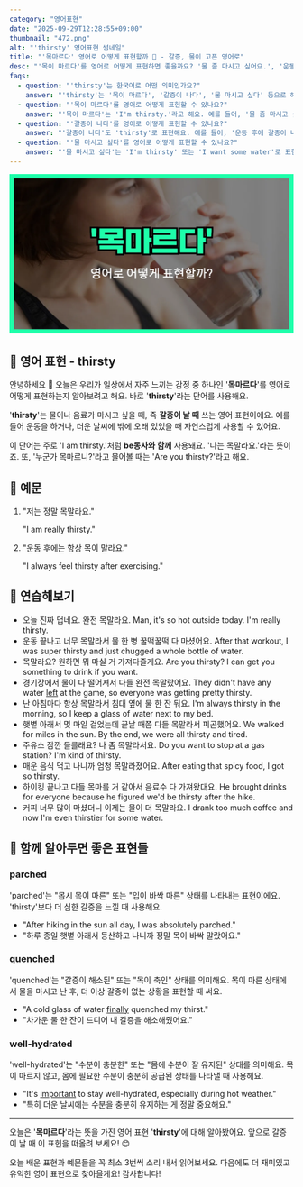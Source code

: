 ```yaml
---
category: "영어표현"
date: "2025-09-29T12:28:55+09:00"
thumbnail: "472.png"
alt: "'thirsty' 영어표현 썸네일"
title: "'목마르다' 영어로 어떻게 표현할까 🥤 - 갈증, 물이 고픈 영어로"
desc: "'목이 마르다'를 영어로 어떻게 표현하면 좋을까요? '물 좀 마시고 싶어요.', '운동 후에 목이 너무 말라요.' 등을 영어로 표현하는 법을 배워봅시다. 다양한 예문을 통해서 연습하고 본인의 표현으로 만들어 보세요."
faqs: 
  - question: "'thirsty'는 한국어로 어떤 의미인가요?"
    answer: "'thirsty'는 '목이 마르다', '갈증이 나다', '물 마시고 싶다' 등으로 해석돼요. 주로 물이나 음료가 마시고 싶을 때 쓰는 표현이에요."
  - question: "'목이 마르다'를 영어로 어떻게 표현할 수 있나요?"
    answer: "'목이 마르다'는 'I'm thirsty.'라고 해요. 예를 들어, '물 좀 마시고 싶어요.'는 'I'm thirsty. I want some water.'라고 말해요."
  - question: "'갈증이 나다'를 영어로 어떻게 표현할 수 있나요?"
    answer: "'갈증이 나다'도 'thirsty'로 표현해요. 예를 들어, '운동 후에 갈증이 나요.'는 'I'm thirsty after working out.'이라고 해요."
  - question: "'물 마시고 싶다'를 영어로 어떻게 표현할 수 있나요?"
    answer: "'물 마시고 싶다'는 'I'm thirsty' 또는 'I want some water'로 표현할 수 있어요. 예를 들어, '지금 물 마시고 싶어요.'는 'I'm thirsty right now.'라고 해요."
---
```


!['thirsty' 영어표현](./472.png)

## 🌟 영어 표현 - thirsty

안녕하세요 👋 오늘은 우리가 일상에서 자주 느끼는 감정 중 하나인 '**목마르다**'를 영어로 어떻게 표현하는지 알아보려고 해요. 바로 '**thirsty**'라는 단어를 사용해요.

'**thirsty**'는 물이나 음료가 마시고 싶을 때, 즉 **갈증이 날 때** 쓰는 영어 표현이에요. 예를 들어 운동을 하거나, 더운 날씨에 밖에 오래 있었을 때 자연스럽게 사용할 수 있어요.

이 단어는 주로 'I am thirsty.'처럼 **be동사와 함께** 사용돼요. '나는 목말라요.'라는 뜻이죠. 또, '누군가 목마르니?'라고 물어볼 때는 'Are you thirsty?'라고 해요.

## 📖 예문

1. "저는 정말 목말라요."

   "I am really thirsty."

2. "운동 후에는 항상 목이 말라요."

   "I always feel thirsty after exercising."



## 💬 연습해보기

<ul data-interactive-list>

  <li data-interactive-item>
    <span data-toggler>오늘 진짜 덥네요. 완전 목말라요.</span>
    <span data-answer>Man, it's so hot outside today. I'm really thirsty.</span>
  </li>

  <li data-interactive-item>
    <span data-toggler>운동 끝나고 너무 목말라서 물 한 병 꿀떡꿀떡 다 마셨어요.</span>
    <span data-answer>After that workout, I was super thirsty and just chugged a whole bottle of water.</span>
  </li>

  <li data-interactive-item>
    <span data-toggler>목말라요? 원하면 뭐 마실 거 가져다줄게요.</span>
    <span data-answer>Are you thirsty? I can get you something to drink if you want.</span>
  </li>

  <li data-interactive-item>
    <span data-toggler>경기장에서 물이 다 떨어져서 다들 완전 목말랐어요.</span>
    <span data-answer>They didn't have any water <a href="/blog/in-english/402.leave/">left</a> at the game, so everyone was getting pretty thirsty.</span>
  </li>

  <li data-interactive-item>
    <span data-toggler>난 아침마다 항상 목말라서 침대 옆에 물 한 잔 둬요.</span>
    <span data-answer>I'm always thirsty in the morning, so I keep a glass of water next to my bed.</span>
  </li>

  <li data-interactive-item>
    <span data-toggler>햇볕 아래서 몇 마일 걸었는데 끝날 때쯤 다들 목말라서 피곤했어요.</span>
    <span data-answer>We walked for miles in the sun. By the end, we were all thirsty and tired.</span>
  </li>

  <li data-interactive-item>
    <span data-toggler>주유소 잠깐 들를래요? 나 좀 목말라서요.</span>
    <span data-answer>Do you want to stop at a gas station? I'm kind of thirsty.</span>
  </li>

  <li data-interactive-item>
    <span data-toggler>매운 음식 먹고 나니까 엄청 목말라졌어요.</span>
    <span data-answer>After eating that spicy food, I got so thirsty.</span>
  </li>

  <li data-interactive-item>
    <span data-toggler>하이킹 끝나고 다들 목마를 거 같아서 음료수 다 가져왔대요.</span>
    <span data-answer>He brought drinks for everyone because he figured we'd be thirsty after the hike.</span>
  </li>

  <li data-interactive-item>
    <span data-toggler>커피 너무 많이 마셨더니 이제는 물이 더 목말라요.</span>
    <span data-answer>I drank too much coffee and now I'm even thirstier for some water.</span>
  </li>

</ul>

## 🤝 함께 알아두면 좋은 표현들

### parched

'parched'는 "몹시 목이 마른" 또는 "입이 바싹 마른" 상태를 나타내는 표현이에요. 'thirsty'보다 더 심한 갈증을 느낄 때 사용해요.

- "After hiking in the sun all day, I was absolutely parched."
- "하루 종일 햇볕 아래서 등산하고 나니까 정말 목이 바싹 말랐어요."

### quenched

'quenched'는 "갈증이 해소된" 또는 "목이 축인" 상태를 의미해요. 목이 마른 상태에서 물을 마시고 난 후, 더 이상 갈증이 없는 상황을 표현할 때 써요.

- "A cold glass of water [finally](/blog/in-english/182.finally/) quenched my thirst."
- "차가운 물 한 잔이 드디어 내 갈증을 해소해줬어요."

### well-hydrated

'well-hydrated'는 "수분이 충분한" 또는 "몸에 수분이 잘 유지된" 상태를 의미해요. 목이 마르지 않고, 몸에 필요한 수분이 충분히 공급된 상태를 나타낼 때 사용해요.

- "It's [important](/blog/in-english/318.important/) to stay well-hydrated, especially during hot weather."
- "특히 더운 날씨에는 수분을 충분히 유지하는 게 정말 중요해요."

---

오늘은 '**목마르다**'라는 뜻을 가진 영어 표현 '**thirsty**'에 대해 알아봤어요. 앞으로 갈증이 날 때 이 표현을 떠올려 보세요! 😊

오늘 배운 표현과 예문들을 꼭 최소 3번씩 소리 내서 읽어보세요. 다음에도 더 재미있고 유익한 영어 표현으로 찾아올게요! 감사합니다!

